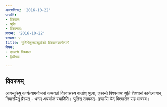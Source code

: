 ```yaml
---
अन्त्यदिनम्: '2016-10-22'
पात्राणि:
- विश्वासः
- श्रुतिः
- विश्वनाथः
प्रारम्भः: '2016-10-22'
रस्यता: ४
title: श्रुतिपितुश्चञ्चूप्रवेशो विश्वासकार्यत्यागे
विषयः:
- दाम्पत्ये विश्वासः
- द्वैधीभावः

---
```


## विवरणम्
आगन्तुकेषु कार्यत्यागयोजनां कथयतो विश्वासस्य वार्ताश् श्रुत्वा, एकान्ते विश्वनाथः श्रुतिं विश्वासं कार्यत्यागान् निवारयितुं प्रैरयत् - धनम् अपर्याप्तं स्यादिति। श्रुतिस् तमवदत्- इच्छसि चेद् विश्वासेन सह भाषस्व।

